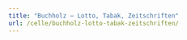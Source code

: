 ```yaml
---
title: "Buchholz – Lotto, Tabak, Zeitschriften"
url: /celle/buchholz-lotto-tabak-zeitschriften/
---
```

